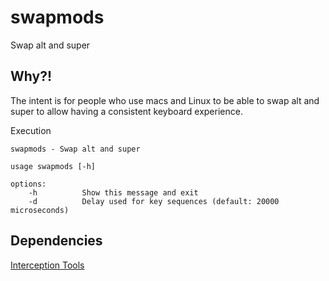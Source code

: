 # swapmods

Swap alt and super

## Why?!

The intent is for people who use macs and Linux to be able to swap alt and super
to allow having a consistent keyboard experience.

Execution
```
swapmods - Swap alt and super

usage swapmods [-h]

options:
	-h			Show this message and exit
    -d          Delay used for key sequences (default: 20000 microseconds)
```

## Dependencies

[Interception Tools](https://gitlab.com/interception/linux/tools)


